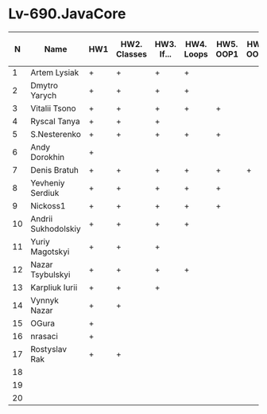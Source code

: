 # Lv-690.JavaCore
N|Name| HW1 | HW2. Classes|HW3. If...|HW4. Loops|HW5. OOP1 |HW6. OOP2 |HW7. Inner classes| HW8. Collection | HW9. String|HW10. Exception|HW11. Thread. IO|HW12. Java8
--|--|--|--|--|--|--|--|--|--|--|--|--|--
1|Artem Lysiak|+|+|+|+|||||||||
2|Dmytro Yarych|+|+|+|+|||||||||
3|Vitalii Tsono|+|+|+|+|+||||||||
4|Ryscal Tanya|+|+|+||||||||||
5|S.Nesterenko|+|+|+|+|+||||||||
6|Andy Dorokhin|+||||||||||||
7|Denis Bratuh|+|+|+|+|+|+|||||||
8|Yevheniy Serdiuk|+|+|+|+|+||||||||
9|Nickoss1|+|+|+|+|+||||||||
10|Andrii Sukhodolskiy|+|+|+|+|||||||||
11|Yuriy Magotskyi|+|+|+||||||||||
12|Nazar Tsybulskyi|+|+|+|+|||||||||
13|Karpliuk Iurii|+|+|+||||||||||
14|Vynnyk Nazar|+|+|||||||||||
15|OGura|+||||||||||||
16|nrasaci|+||||||||||||
17|Rostyslav Rak|+|+|||||||||||
18||||||||||||||
19||||||||||||||
20||||||||||||||
